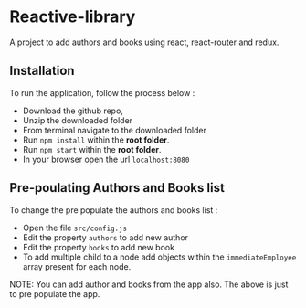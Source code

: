 # Reactive-library
A project to add authors and books using react, react-router and redux.

## Installation
To run the application, follow the process below :

* Download the github repo, 
* Unzip the downloaded folder
* From terminal navigate to the downloaded folder
* Run `npm install` within the **root folder**. 
* Run `npm start` within the **root folder**. 
* In your browser open the url `localhost:8080`

## Pre-poulating Authors and Books list
To change the pre populate the authors and books list :
* Open the file `src/config.js`
* Edit the property `authors` to add new author
* Edit the property `books` to add new book
* To add multiple child to a node add objects within the `immediateEmployee` array present for each node.

NOTE: You can add author and books from the app also. The above is just to pre populate the app.
